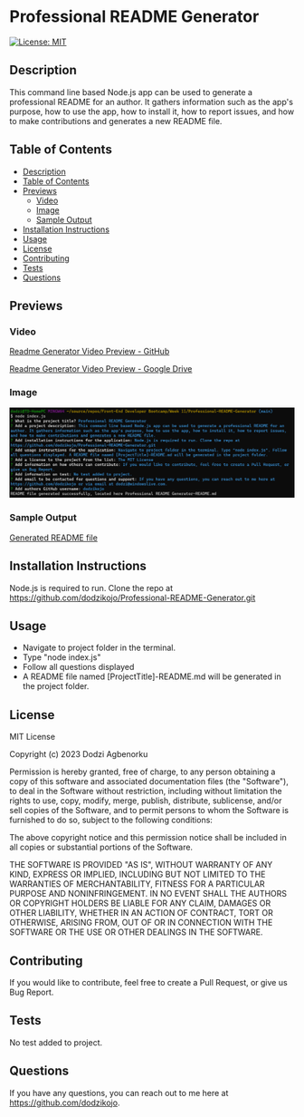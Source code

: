 
<!-- omit in toc -->
# Professional README Generator

[![License: MIT](https://img.shields.io/badge/License-MIT-yellow.svg)](https://opensource.org/licenses/MIT)

## Description
This command line based Node.js app can be used to generate a professional README for an author. It gathers information such as the app's purpose, how to use the app, how to install it, how to report issues, and how to make contributions and generates a new README file.

## Table of Contents
- [Description](#description)
- [Table of Contents](#table-of-contents)
- [Previews](#previews)
  - [Video](#video)
  - [Image](#image)
  - [Sample Output](#sample-output)
- [Installation Instructions](#installation-instructions)
- [Usage](#usage)
- [License](#license)
- [Contributing](#contributing)
- [Tests](#tests)
- [Questions](#questions)

## Previews
### Video
[Readme Generator Video Preview - GitHub](preview/preview.mkv)

[Readme Generator Video Preview - Google Drive](https://drive.google.com/file/d/1GRHz9CBT60ezpGEV7fXwoTTxUnbaSK6V/view?usp=sharing)

### Image
![Readme Generator Screenshot](preview/readme-generator-preview.png)

### Sample Output
[Generated README file](https://github.com/dodzikojo/Professional-README-Generator/blob/main/Professional%20README%20Generator-README.md)

## Installation Instructions
Node.js is required to run. Clone the repo at https://github.com/dodzikojo/Professional-README-Generator.git

## Usage
- Navigate to project folder in the terminal.
- Type "node index.js"
- Follow all questions displayed
- A README file named [ProjectTitle]-README.md will be generated in the project folder.

## License
MIT License

Copyright (c) 2023 Dodzi Agbenorku

Permission is hereby granted, free of charge, to any person obtaining a copy
of this software and associated documentation files (the "Software"), to deal
in the Software without restriction, including without limitation the rights
to use, copy, modify, merge, publish, distribute, sublicense, and/or sell
copies of the Software, and to permit persons to whom the Software is
furnished to do so, subject to the following conditions:

The above copyright notice and this permission notice shall be included in all
copies or substantial portions of the Software.

THE SOFTWARE IS PROVIDED "AS IS", WITHOUT WARRANTY OF ANY KIND, EXPRESS OR
IMPLIED, INCLUDING BUT NOT LIMITED TO THE WARRANTIES OF MERCHANTABILITY,
FITNESS FOR A PARTICULAR PURPOSE AND NONINFRINGEMENT. IN NO EVENT SHALL THE
AUTHORS OR COPYRIGHT HOLDERS BE LIABLE FOR ANY CLAIM, DAMAGES OR OTHER
LIABILITY, WHETHER IN AN ACTION OF CONTRACT, TORT OR OTHERWISE, ARISING FROM,
OUT OF OR IN CONNECTION WITH THE SOFTWARE OR THE USE OR OTHER DEALINGS IN THE
SOFTWARE.


## Contributing
If you would like to contribute, feel free to create a Pull Request, or give us Bug Report.

## Tests
No test added to project.

## Questions
If you have any questions, you can reach out to me here at https://github.com/dodzikojo.  
